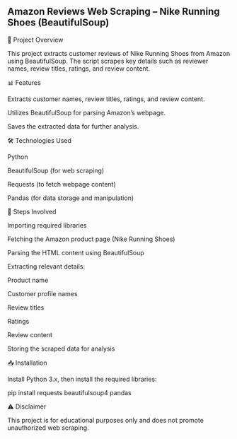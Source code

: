 ## Amazon Reviews Web Scraping – Nike Running Shoes (BeautifulSoup)

📌 Project Overview

This project extracts customer reviews of Nike Running Shoes from Amazon using BeautifulSoup. The script scrapes key details such as reviewer names, review titles, ratings, and review content.

📊 Features

Extracts customer names, review titles, ratings, and review content.

Utilizes BeautifulSoup for parsing Amazon’s webpage.

Saves the extracted data for further analysis.

🛠️ Technologies Used

Python

BeautifulSoup (for web scraping)

Requests (to fetch webpage content)

Pandas (for data storage and manipulation)

📌 Steps Involved

Importing required libraries

Fetching the Amazon product page (Nike Running Shoes)

Parsing the HTML content using BeautifulSoup

Extracting relevant details:

Product name

Customer profile names

Review titles

Ratings

Review content

Storing the scraped data for analysis

📥 Installation

Install Python 3.x, then install the required libraries:

pip install requests beautifulsoup4 pandas


⚠️ Disclaimer

This project is for educational purposes only and does not promote unauthorized web scraping. 
